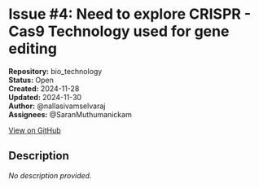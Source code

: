 # Issue #4: Need to explore CRISPR  - Cas9 Technology used for gene editing

**Repository:** bio_technology  
**Status:** Open  
**Created:** 2024-11-28  
**Updated:** 2024-11-30  
**Author:** @nallasivamselvaraj  
**Assignees:** @SaranMuthumanickam  

[View on GitHub](https://github.com/Simtestlab/bio_technology/issues/4)

## Description

*No description provided.*